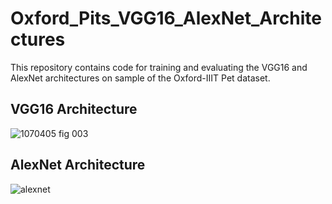 # Oxford_Pits_VGG16_AlexNet_Architectures

This repository contains code for training and evaluating the VGG16 and AlexNet architectures on sample of the Oxford-IIIT Pet dataset.

## VGG16 Architecture
![1070405 fig 003](https://user-images.githubusercontent.com/60902991/212782832-8de9180a-45e5-4fe9-96ea-faed70c500e7.jpg)

## AlexNet Architecture
![alexnet](https://user-images.githubusercontent.com/60902991/212782703-2de0ba74-8e82-4711-916f-9e17f075c573.png)
